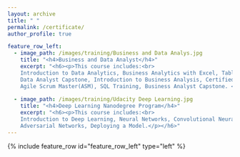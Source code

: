 ```yaml
---
layout: archive
title: " "
permalink: /certificate/
author_profile: true

feature_row_left:
  - image_path: /images/training/Business and Data Analys.jpg
    title: "<h4>Business and Data Analyst</h4>"
    excerpt: "<h6><p>This course includes:<br>
    Introduction to Data Analytics, Business Analytics with Excel, Tableau Training, Power bi, Data Science with R Programing,
    Data Analyst Capstone, Introduction to Business Analysis, Certified Business Analysis Professional (CBAP) Certification,
    Agile Scrum Master(ASM), SQL Training, Business Analyst Capstone. </p></h6>"
    
  - image_path: /images/training/Udacity Deep Learning.jpg
    title: "<h4>Deep Learning Nanodegree Program</h4>"
    excerpt: "<h6><p>This course includes:<br>
    Introduction to Deep Learning, Neural Networks, Convolutional Neural Networks, Recurrent Neural Networks, Generative 
    Adversarial Networks, Deploying a Model.</p></h6>"
---
```


{% include feature_row id="feature_row_left" type="left" %}
